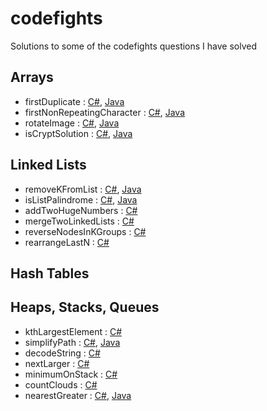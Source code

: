 # codefights
Solutions to some of the codefights questions I have solved

Arrays
------
* firstDuplicate : [C#](https://github.com/mbaldini/codefights/blob/master/firstDuplicate.cs), [Java](https://github.com/mbaldini/codefights/blob/master/firstDuplicate.java)
* firstNonRepeatingCharacter : [C#](https://github.com/mbaldini/codefights/blob/master/firstNonRepeatingCharacter.cs), [Java](https://github.com/mbaldini/codefights/blob/master/firstNonRepeatingCharacter.java)
* rotateImage : [C#](https://github.com/mbaldini/codefights/blob/master/rotateImage.cs), [Java](https://github.com/mbaldini/codefights/blob/master/rotateImage.java)
* isCryptSolution : [C#](https://github.com/mbaldini/codefights/blob/master/isCryptSolution.cs), [Java](https://github.com/mbaldini/codefights/blob/master/isCryptSolution.java)

Linked Lists
------------
* removeKFromList : [C#](https://github.com/mbaldini/codefights/blob/master/removeKFromList.cs), [Java](https://github.com/mbaldini/codefights/blob/master/removeKFromList.java)
* isListPalindrome : [C#](https://github.com/mbaldini/codefights/blob/master/isListPalindrome.cs), [Java](https://github.com/mbaldini/codefights/blob/master/isListPalindrome.java)
* addTwoHugeNumbers : [C#](https://github.com/mbaldini/codefights/blob/master/addTwoHugeNumbers.cs)
* mergeTwoLinkedLists : [C#](https://github.com/mbaldini/codefights/blob/master/mergeTwoLinkedLists.cs)
* reverseNodesInKGroups : [C#](https://github.com/mbaldini/codefights/blob/master/reverseNodesInKGroups.cs)
* rearrangeLastN : [C#](https://github.com/mbaldini/codefights/blob/master/rearrangeLastN.cs)

Hash Tables
-----------


Heaps, Stacks, Queues
---------------------

* kthLargestElement : [C#](https://github.com/mbaldini/codefights/blob/master/kthLargestElement.cs)
* simplifyPath : [C#](https://github.com/mbaldini/codefights/blob/master/simplifyPath.cs), [Java](https://github.com/mbaldini/codefights/blob/master/simplyPath.java)
* decodeString : [C#](https://github.com/mbaldini/codefights/blob/master/decodeString.cs)
* nextLarger : [C#](https://github.com/mbaldini/codefights/blob/master/nextLarger.cs)
* minimumOnStack : [C#](https://github.com/mbaldini/codefights/blob/master/minimumOnStack.cs)
* countClouds : [C#](https://github.com/mbaldini/codefights/blob/master/countClouds.cs)
* nearestGreater : [C#](https://github.com/mbaldini/codefights/blob/master/nearestGreater.cs), [Java](https://github.com/mbaldini/codefights/blob/master/nearestGreater.java)


